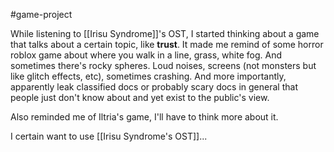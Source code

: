 #game-project 

While listening to [[Irisu Syndrome]]'s OST, I started thinking about a game that talks about a certain topic, like **trust**.
It made me remind of some horror roblox game about where you walk in a line, grass, white fog. And sometimes there's rocky spheres.
Loud noises, screens (not monsters but like glitch effects, etc), sometimes crashing.
And more importantly, apparently leak classified docs or probably scary docs in general that people just don't know about and yet exist to the public's view.

Also reminded me of Iltria's game, I'll have to think more about it.

I certain want to use [[Irisu Syndrome's OST]]...